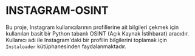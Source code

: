 # INSTAGRAM-OSINT
Bu proje, Instagram kullanıcılarının profillerine ait bilgileri çekmek için kullanılan basit bir Python tabanlı OSINT (Açık Kaynak İstihbarat) aracıdır. Kullanıcı adı ile Instagram'daki bir profilin bilgilerini toplamak için `Instaloader` kütüphanesinden faydalanmaktadır.
